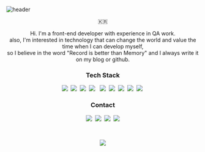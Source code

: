 ![header](https://capsule-render.vercel.app/api?type=soft&color=auto&height=100&width=10&section=header&text=JungMinLee&fontSize=50&animation=twinkling)

<p align="center">🇰🇷</p>

<p align="center">
  Hi.
I'm a front-end developer with experience in QA work.<br>
also, I'm interested in technology that can change the world and value the time when I can develop myself,<br>
  so I believe in the word "Record is better than Memory" and I always write it on my blog or github.
</p>

<h3 align="center">Tech Stack</h3>
<p align="center">
  <a href="https://react.dev/">
    <img src="https://img.shields.io/badge/REACT-005571?style=flat-square&logo=react&logoColor=white"/></a>&nbsp 
  </a>
  <a href="https://nextjs.org/">
    <img src="https://img.shields.io/badge/NEXT-FFFFFF?style=flat-square&logo=nextdotjs&logoColor=black"/></a>&nbsp 
  </a>
  <a href="https://developer.mozilla.org/en-US/docs/Web/JavaScript">
    <img src="https://img.shields.io/badge/JAVASCRIPT-ffb13b?style=flat-square&logo=javascript&logoColor=white"/></a>&nbsp
  </a>
  <a href="https://nodejs.org/en">
    <img src="https://img.shields.io/badge/Node.js-339933?style=flat-square&logo=node&logoColor=white"/></a> &nbsp
  </a>
  <a href="https://www.typescriptlang.org/">
    <img src="https://img.shields.io/badge/TYPESCRIPT-007ACC?style=flat-square&logo=typescript&logoColor=white"/></a>&nbsp
  </a>
  <a href="https://graphql.org/">
    <img src="https://img.shields.io/badge/GraphQL-DE33A6?style=flat-square&logo=GraphQL&logoColor=white"/></a>&nbsp
  </a>
  <a href="https://developer.mozilla.org/en-US/docs/Web/HTML">
    <img src="https://img.shields.io/badge/HTML-d14836?style=flat-square&logo=html5&logoColor=white"/></a>&nbsp
  </a>
  <a href="https://developer.mozilla.org/en-US/docs/Learn/Getting_started_with_the_web/CSS_basics">
    <img src="https://img.shields.io/badge/CSS-1572B6?style=flat-square&logo=css3&logoColor=white"/></a>&nbsp 
  </a>
  <a href="https://www.python.org/">
    <img src="https://img.shields.io/badge/PYTHON-14354C?style=flat-square&logo=python&logoColor=white"/></a>&nbsp  
  </a>
</p>

<h3 align="center"> Contact </h3>
<p align="center">
  <a href="https://93jm.notion.site/7cbfb7a93236454ab3e10f3d16780ad4?pvs=4"><img src="https://img.shields.io/badge/Notion-FFFFFF?style=flat-square&logo=notion&logoColor=black&link=https://93jm.notion.site/7cbfb7a93236454ab3e10f3d16780ad4?pvs=4"/></a>&nbsp
  <a href="https://velog.io/@93jm"><img src="https://img.shields.io/badge/Tech%20Blog-11B48A?style=flat-square&logo=Vimeo&logoColor=white&link=https://velog.io/@93jm"/></a>&nbsp
  <a href="https://www.instagram.com/meeeeen93/"><img src="https://img.shields.io/badge/Instagram-E4405F?style=flat-square&logo=Instagram&logoColor=white&link=https://www.instagram.com/meeeeen93/"/></a>&nbsp
  <a href="mailto:mjuikl7588@gmail.com"><img src="https://img.shields.io/badge/Gmail-d14836?style=flat-square&logo=Gmail&logoColor=white&link=mjuikl7588@gmail.com"/></a>
</p>
<br>

<p align="center">
  <a href="https://hits.seeyoufarm.com"><img src="https://hits.seeyoufarm.com/api/count/incr/badge.svg?url=https%3A%2F%2Fgithub.com%2F93jm&count_bg=%2386757E&title_bg=%2386757E&icon=github.svg&icon_color=%23E1DEDE&title=hits&edge_flat=false"/></a>
</p>
